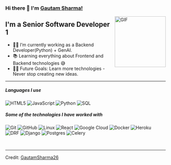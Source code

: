 ### Hi there 👋 I'm [Gautam Sharma!](https://github.com/GautamSharma26)

<img align="right" alt="GIF" height="160px" src="https://media.giphy.com/media/Ah3zHH7hvsSB2/giphy.gif" />

## I'm a Senior Software Developer 1

- 👨‍💻 I’m currently working as a Backend Developer(Python) + GenAI.
- 📚 Learning everything about Frontend and Backend technologies 😅
- 💪🏼 Future Goals: Learn more technologies - Never stop creating new ideas.

---

##### Languages I use

![HTML5](https://img.shields.io/badge/-HTML5-000000?style=flat&logo=html5)
![JavaScript](https://img.shields.io/badge/-JavaScript-000000?style=flat&logo=javascript)
![Python](https://img.shields.io/badge/-Python-000000?style=flat&logo=python)
![SQL](https://img.shields.io/badge/-SQL-000000?style=flat&logo=postgresql)
##### Some of the technologies I have worked with

![Git](https://img.shields.io/badge/-Git-222222?style=flat&logo=git&logoColor=F05032)
![GitHub](https://img.shields.io/badge/-GitHub-222222?style=flat&logo=github&logoColor=181717)
![Linux](https://img.shields.io/badge/-Linux-222222?style=flat&logo=linux&logoColor=FCC624)
![React](https://img.shields.io/badge/-React-222222?style=flat&logo=React&logoColor=61DAFB)
![Google Cloud](https://img.shields.io/badge/Google%20Cloud-black?style=flat-square&logo=google-cloud)
![Docker](https://img.shields.io/badge/-Docker-black?style=flat-square&logo=docker)
![Heroku](https://img.shields.io/badge/-Heroku-222222?style=flat-square&logo=heroku)
![DRF](https://img.shields.io/badge/DjangoRestFramework-DjangoRestFramework-lightgrey/logo=django)
![Django](https://img.shields.io/badge/Django-Django-lightgrey/logo=django)
![Postgres](https://img.shields.io/badge/Postgres-postgres-lightgrey/logo=postgresql)
![Celery](https://img.shields.io/badge/Celery-djangocelery-lightgrey/logo=django)

<br/>

---

Credit: [GautamSharma26](https://github.com/GautamSharma26)
